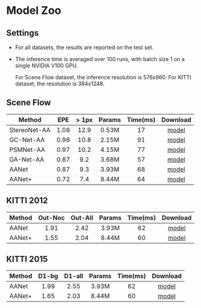 # Model Zoo

## Settings

- For all datasets, the results are reported on the test set.

- The inference time is averaged over 100 runs, with batch size 1 on a single NVIDIA V100 GPU.

  For Scene Flow dataset, the inference resolution is 576x960. For KITTI dataset, the resolution is 384x1248.

## Scene Flow

| Method       | EPE  | > 1px | Params | Time(ms) |                           Download                           |
| ------------ | :--: | :---: | :----: | :------: | :----------------------------------------------------------: |
| StereoNet-AA | 1.08 | 12.9  | 0.53M  |    17    | [model](https://drive.google.com/open?id=1CimLtdQvh1dl60rCyVZZCojF4XNmFkj3) |
| GC-Net-AA    | 0.98 | 10.8  | 2.15M  |    91    | [model](https://drive.google.com/open?id=18NisQ6vp4oMrv-cVARLmlRe8prIfdGIL) |
| PSMNet-AA    | 0.97 | 10.2  | 4.15M  |    77    | [model](https://drive.google.com/open?id=1m5swiWdJ7PK9Oei0NK8osTFWwq2n14Ri) |
| GA-Net-AA    | 0.87 |  9.2  | 3.68M  |    57    | [model](https://drive.google.com/open?id=1i7PJ8YVbviJe7Xc_RhBYxfvLD9QTjsBM) |
| AANet        | 0.87 |  9.3  | 3.93M  |    68    | [model](https://drive.google.com/open?id=1_OuMEE5v5DcSUuKUZeCBZ17TZgxi4--h) |
| AANet+       | 0.72 |  7.4  | 8.44M  |    64    | [model](https://drive.google.com/open?id=1m3Wo2k7w3OlVaDYdIm-x9K8_frQ4Vq9u) |

## KITTI 2012

| Method | Out-Noc | Out-All | Params | Time(ms) |                           Download                           |
| ------ | :-----: | :-----: | :----: | :------: | :----------------------------------------------------------: |
| AANet  |  1.91   |  2.42   | 3.93M  |    62    | [model](https://drive.google.com/open?id=1G2M6w0RIe6kZU_iHpOyrYg_cVd1Jc34Q) |
| AANet+ |  1.55   |  2.04   | 8.44M  |    60    | [model](https://drive.google.com/open?id=1a2P41zmaNVVcU-Yux1AMXtgMS1fPlsGj) |

## KITTI 2015

| Method | D1-bg | D1-all | Params | Time(ms) |                           Download                           |
| ------ | :---: | :----: | :----: | :------: | :----------------------------------------------------------: |
| AANet  | 1.99  |  2.55  | 3.93M  |    62    | [model](https://drive.google.com/open?id=1Qa1rSWQDBcW4D6LvvjDztfTLNGA_rgGn) |
| AANet+ | 1.65  |  2.03  | 8.44M  |    60    | [model](https://drive.google.com/open?id=1m0z8e2Ndau_eFR3BETffzjkNXhJNHAiS) |



